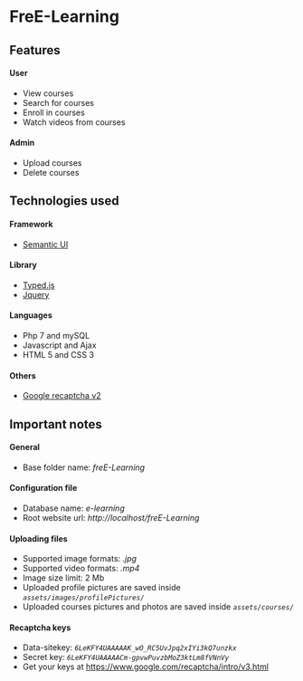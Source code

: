 # FreE-Learning
## Features
#### User

 - View courses 
 - Search for courses 
 - Enroll in courses
 - Watch videos from courses

#### Admin

 - Upload courses 
 - Delete courses

## Technologies used
#### Framework
- [Semantic UI](https://semantic-ui.com)

#### Library
- [Typed.js](https://github.com/mattboldt/typed.js)
- [Jquery](https://jquery.com/)

#### Languages

 - Php 7 and mySQL
 - Javascript and Ajax
 - HTML 5 and CSS 3

#### Others

 - [Google recaptcha v2](https://www.google.com/recaptcha/intro/v3.html)

## Important notes

#### General

 - Base folder name: *freE-Learning*


#### Configuration file

 - Database name: *e-learning* 
 - Root website url: *http://localhost/freE-Learning*

#### Uploading files

 - Supported image formats: *.jpg* 
 - Supported video formats: *.mp4*
 - Image size limit: 2 Mb
 - Uploaded profile pictures are saved inside *`assets/images/profilePictures/`*
 - Uploaded courses pictures and photos  are saved inside *`assets/courses/`*
 
  #### Recaptcha keys
   
 - Data-sitekey: *`6LeKFY4UAAAAAK_wO_RC5UvJpq2xIYi3kQ7unzkx`*
 -  Secret key: *`6LeKFY4UAAAAACm-gpvwPuvzbMoZ3ktLm8fVNnVy`*
 - Get your keys at https://www.google.com/recaptcha/intro/v3.html

